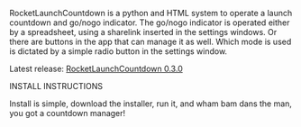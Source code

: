 RocketLaunchCountdown is a python and HTML system to operate a launch countdown and go/nogo indicator. The go/nogo indicator is operated either by a spreadsheet, using a sharelink inserted in the settings windows. Or there are buttons in the app that can manage it as well. Which mode is used is dictated by a simple radio button in the settings window.

Latest release: [RocketLaunchCountdown 0.3.0](https://github.com/HamsterSpaceNerd3000/RocketLaunchCountdown/releases/tag/Prealpha_030)

INSTALL INSTRUCTIONS

Install is simple, download the installer, run it, and wham bam dans the man, you got a countdown manager!